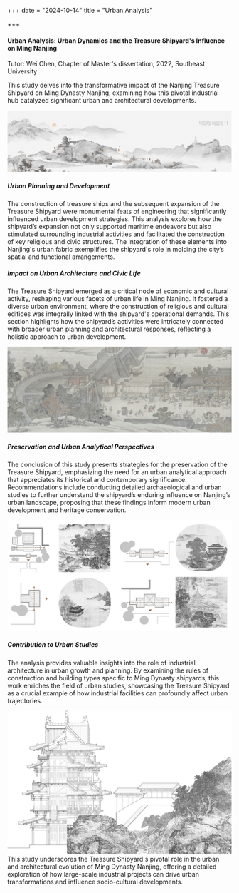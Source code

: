 +++
date = "2024-10-14"
title = "Urban Analysis"

+++

#### Urban Analysis: Urban Dynamics and the Treasure Shipyard's Influence on Ming Nanjing

Tutor: Wei Chen, Chapter of Master's dissertation, 2022, Southeast University



This study delves into the transformative impact of the Nanjing Treasure Shipyard on Ming Dynasty Nanjing, examining how this pivotal industrial hub catalyzed significant urban and architectural developments.

![about](/images/pic13.jpg)
##### Urban Planning and Development
The construction of treasure ships and the subsequent expansion of the Treasure Shipyard were monumental feats of engineering that significantly influenced urban development strategies. This analysis explores how the shipyard’s expansion not only supported maritime endeavors but also stimulated surrounding industrial activities and facilitated the construction of key religious and civic structures. The integration of these elements into Nanjing's urban fabric exemplifies the shipyard's role in molding the city’s spatial and functional arrangements.

##### Impact on Urban Architecture and Civic Life
The Treasure Shipyard emerged as a critical node of economic and cultural activity, reshaping various facets of urban life in Ming Nanjing. It fostered a diverse urban environment, where the construction of religious and cultural edifices was integrally linked with the shipyard's operational demands. This section highlights how the shipyard’s activities were intricately connected with broader urban planning and architectural responses, reflecting a holistic approach to urban development.

![about](/images/pic17.jpg)

##### Preservation and Urban Analytical Perspectives
The conclusion of this study presents strategies for the preservation of the Treasure Shipyard, emphasizing the need for an urban analytical approach that appreciates its historical and contemporary significance. Recommendations include conducting detailed archaeological and urban studies to further understand the shipyard’s enduring influence on Nanjing’s urban landscape, proposing that these findings inform modern urban development and heritage conservation.

![about](/images/pic15.jpg)
##### Contribution to Urban Studies
The analysis provides valuable insights into the role of industrial architecture in urban growth and planning. By examining the rules of construction and building types specific to Ming Dynasty shipyards, this work enriches the field of urban studies, showcasing the Treasure Shipyard as a crucial example of how industrial facilities can profoundly affect urban trajectories.

![about](/images/pic16.jpg)
This study underscores the Treasure Shipyard's pivotal role in the urban and architectural evolution of Ming Dynasty Nanjing, offering a detailed exploration of how large-scale industrial projects can drive urban transformations and influence socio-cultural developments.



